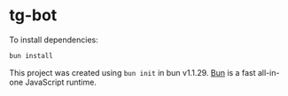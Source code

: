 # tg-bot

To install dependencies:

```bash
bun install
```

This project was created using `bun init` in bun v1.1.29. [Bun](https://bun.sh) is a fast all-in-one JavaScript runtime.
